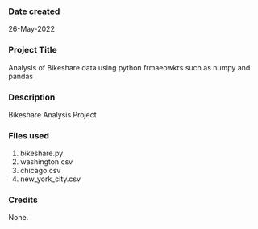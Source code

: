 ### Date created
26-May-2022

### Project Title
Analysis of Bikeshare data using python frmaeowkrs such as numpy and pandas

### Description
Bikeshare Analysis Project

### Files used
1. bikeshare.py
2. washington.csv
3. chicago.csv
4. new_york_city.csv

### Credits
None.

